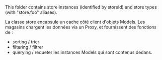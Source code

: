 This folder contains store instances (identified by storeId) and store types
(with "store.foo" aliases).

La classe store encapsule un cache côté client d'objets Models.
Les magasins chargent les données via un Proxy,
et fournissent des fonctions de :
- sorting / trier
- filtering / filtrer
- querying / requeter les instances Models qui sont contenus dedans.
